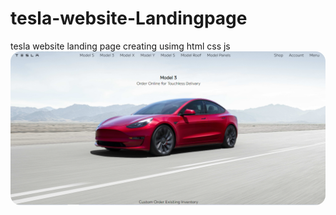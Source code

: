 # tesla-website-Landingpage
tesla website landing page creating usimg html css js 
<img src='https://raw.githubusercontent.com/raihan-jishan/Github-cover-photo/main/images/tesla.png' alt='photo' style='border-radius:1rem' /> 
